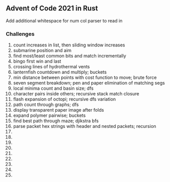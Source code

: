 ## Advent of Code 2021 in Rust

Add additional whitespace for num col parser to read in

### Challenges
1. count increases in list, then sliding window increases
2. submarine position and aim
3. find most/least common bits and match incrementally
4. bingo first win and last
5. crossing lines of hydrothermal vents
6. lanternfish countdown and multiply; buckets
7. min distance between points with cost function to move; brute force
8. seven segment breakdown; pen and paper elimination of matching segs
9. local minima count and basin size; dfs
10. character pairs inside others; recursive stack match closure
11. flash expansion of octopi; recursive dfs variation
12. path count through graphs; dfs
13. display transparent paper image after folds
14. expand polymer pairwise; buckets
15. find best path through maze; djikstra bfs
16. parse packet hex strings with header and nested packets; recursion
17. 
18. 
19. 
20. 
21. 
22. 
23. 
24. 
25. 